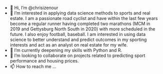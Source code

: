 - 👋 Hi, I’m @chrisizenour
- 👀 I’m interested in applying data science methods to sports and real estate. I am a passionate road cyclist and have within the last few years become a regular runner having completed two marathons (MCM in 2019 and Gettysburg North South in 2020) with more scheduled in the future. I also enjoy football, baseball. I am interested in using data science to better understand and predict outcomes in my sporting interests and act as an analyst on real estate for my wife.
- 🌱 I’m currently deepening my skills with Python and R.
- 💞️ I’m looking to collaborate on projects related to predicting sport performance and housing prices.
- 📫 How to reach me ...

<!---
chrisizenour/chrisizenour is a ✨ special ✨ repository because its `README.md` (this file) appears on your GitHub profile.
You can click the Preview link to take a look at your changes.
--->
